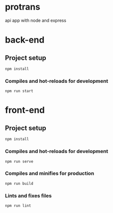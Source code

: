 # protrans

api app with node and express

# back-end

## Project setup

```
npm install
```

### Compiles and hot-reloads for development

```
npm run start
```

# front-end

## Project setup

```
npm install
```

### Compiles and hot-reloads for development

```
npm run serve
```

### Compiles and minifies for production

```
npm run build
```

### Lints and fixes files

```
npm run lint
```

